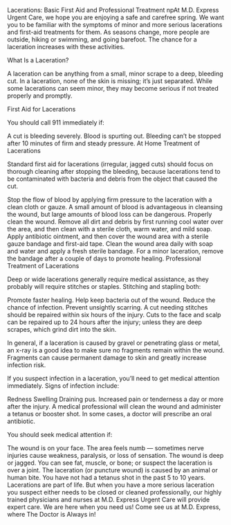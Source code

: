 Lacerations: Basic First Aid and Professional Treatment
npAt M.D. Express Urgent Care, we hope you are enjoying a safe and carefree spring. We want you to be familiar with the symptoms of minor and more serious lacerations and first-aid treatments for them. As seasons change, more people are outside, hiking or swimming, and going barefoot. The chance for a laceration increases with these activities.

What Is a Laceration?

A laceration can be anything from a small, minor scrape to a deep, bleeding cut. In a laceration, none of the skin is missing; it’s just separated. While some lacerations can seem minor, they may become serious if not treated properly and promptly.

First Aid for Lacerations

You should call 911 immediately if:

A cut is bleeding severely.
Blood is spurting out.
Bleeding can’t be stopped after 10 minutes of firm and steady pressure.
At Home Treatment of Lacerations

Standard first aid for lacerations (irregular, jagged cuts) should focus on thorough cleaning after stopping the bleeding, because lacerations tend to be contaminated with bacteria and debris from the object that caused the cut.

Stop the flow of blood by applying firm pressure to the laceration with a clean cloth or gauze. A small amount of blood is advantageous in cleansing the wound, but large amounts of blood loss can be dangerous.
Properly clean the wound. Remove all dirt and debris by first running cool water over the area, and then clean with a sterile cloth, warm water, and mild soap.
Apply antibiotic ointment, and then cover the wound area with a sterile gauze bandage and first-aid tape.
Clean the wound area daily with soap and water and apply a fresh sterile bandage.
For a minor laceration, remove the bandage after a couple of days to promote healing.
Professional Treatment of Lacerations

Deep or wide lacerations generally require medical assistance, as they probably will require stitches or staples. Stitching and stapling both:

Promote faster healing.
Help keep bacteria out of the wound.
Reduce the chance of infection.
Prevent unsightly scarring.
A cut needing stitches should be repaired within six hours of the injury. Cuts to the face and scalp can be repaired up to 24 hours after the injury; unless they are deep scrapes, which grind dirt into the skin.

In general, if a laceration is caused by gravel or penetrating glass or metal, an x-ray is a good idea to make sure no fragments remain within the wound. Fragments can cause permanent damage to skin and greatly increase infection risk.

If you suspect infection in a laceration, you’ll need to get medical attention immediately. Signs of infection include:

Redness
Swelling
Draining pus.
Increased pain or tenderness a day or more after the injury.
A medical professional will clean the wound and administer a tetanus or booster shot. In some cases, a doctor will prescribe an oral antibiotic.

You should seek medical attention if:

The wound is on your face.
The area feels numb — sometimes nerve injuries cause weakness, paralysis, or loss of sensation.
The wound is deep or jagged.
You can see fat, muscle, or bone; or suspect the laceration is over a joint.
The laceration (or puncture wound) is caused by an animal or human bite.
You have not had a tetanus shot in the past 5 to 10 years.
Lacerations are part of life. But when you have a more serious laceration you suspect either needs to be closed or cleaned professionally, our highly trained physicians and nurses at M.D. Express Urgent Care will provide expert care. We are here when you need us! Come see us at M.D. Express, where The Doctor is Always in!